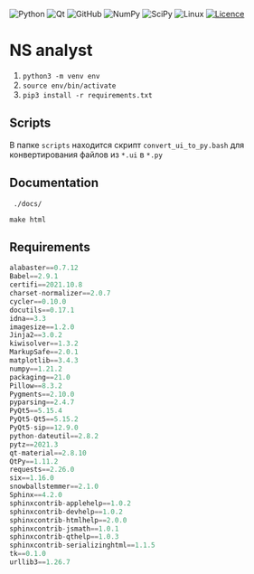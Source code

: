 ![Python](https://img.shields.io/badge/python-3670A0?style=for-the-badge&logo=python&logoColor=ffdd54)
![Qt](https://img.shields.io/badge/Qt-%23217346.svg?style=for-the-badge&logo=Qt&logoColor=white)
![GitHub](https://img.shields.io/badge/github-%23121011.svg?style=for-the-badge&logo=github&logoColor=white)
![NumPy](https://img.shields.io/badge/numpy-%23013243.svg?style=for-the-badge&logo=numpy&logoColor=white)
![SciPy](https://img.shields.io/badge/SciPy-%230C55A5.svg?style=for-the-badge&logo=scipy&logoColor=%white)
![Linux](https://img.shields.io/badge/Linux-FCC624?style=for-the-badge&logo=linux&logoColor=black)
[![Licence](https://img.shields.io/github/license/Ileriayo/markdown-badges?style=for-the-badge)](./LICENSE)

# NS analyst

1. ```python3 -m venv env```
1. ```source env/bin/activate```
1. ``` pip3 install -r requirements.txt ```

## Scripts

В папке `scripts` находится скрипт ```convert_ui_to_py.bash``` для конвертирования файлов из ```*.ui``` в ```*.py```

## Documentation 
``` ./docs/```

``` make html ```

## Requirements

``` python
alabaster==0.7.12
Babel==2.9.1
certifi==2021.10.8
charset-normalizer==2.0.7
cycler==0.10.0
docutils==0.17.1
idna==3.3
imagesize==1.2.0
Jinja2==3.0.2
kiwisolver==1.3.2
MarkupSafe==2.0.1
matplotlib==3.4.3
numpy==1.21.2
packaging==21.0
Pillow==8.3.2
Pygments==2.10.0
pyparsing==2.4.7
PyQt5==5.15.4
PyQt5-Qt5==5.15.2
PyQt5-sip==12.9.0
python-dateutil==2.8.2
pytz==2021.3
qt-material==2.8.10
QtPy==1.11.2
requests==2.26.0
six==1.16.0
snowballstemmer==2.1.0
Sphinx==4.2.0
sphinxcontrib-applehelp==1.0.2
sphinxcontrib-devhelp==1.0.2
sphinxcontrib-htmlhelp==2.0.0
sphinxcontrib-jsmath==1.0.1
sphinxcontrib-qthelp==1.0.3
sphinxcontrib-serializinghtml==1.1.5
tk==0.1.0
urllib3==1.26.7

```

